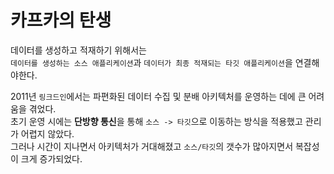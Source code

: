 # 카프카의 탄생        
    
데이터를 생성하고 적재하기 위해서는           
`데이터를 생성하는 소스 애플리케이션`과 `데이터가 최종 적재되는 타깃 애플리케이션`을 연결해야한다.         
           
2011년 `링크드인`에서는 파편화된 데이터 수집 및 분배 아키텍처를 운영하는 데에 큰 어려움을 겪었다.                 
초기 운영 시에는 **단방향 통신**을 통해 `소스 -> 타깃`으로 이동하는 방식을 적용했고 관리가 어렵지 않았다.             
그러나 시간이 지나면서 아키텍처가 거대해졌고 `소스/타깃`의 갯수가 많아지면서 복잡성이 크게 증가되었다.      




